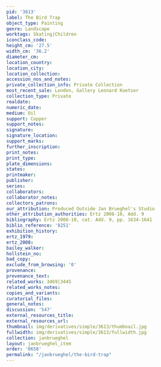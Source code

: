 ```yaml
---
pid: '3613'
label: The Bird Trap
object_type: Painting
genre: Landscape
worktags: Skating|Children
iconclass_code:
height_cm: '27.5'
width_cm: '36.2'
diameter_cm:
location_country:
location_city:
location_collection:
accession_nos_and_notes:
private_collection_info: Private Collection
most_recent_sale: London, Gallery Leonard Koetser
collection_type: Private
realdate:
numeric_date:
medium: Oil
support: Copper
support_notes:
signature:
signature_location:
support_marks:
further_inscription:
print_notes:
print_type:
plate_dimensions:
states:
printmaker:
publisher:
series:
collaborators:
collaborator_notes:
collectors_patrons:
our_attribution: Produced Outside Jan Brueghel's Studio
other_attribution_authorities: Ertz 2008-10, Add. 9
bibliography: Ertz 2008-10, cat. Add. 9, pp. 1634-1641
biblio_reference: '8251'
exhibition_history:
ertz_1979:
ertz_2008:
bailey_walker:
hollstein_no:
bad_copy:
exclude_from_browsing: '0'
provenance:
provenance_text:
related_works: 3469|3445
related_works_notes:
copies_and_variants:
curatorial_files:
general_notes:
discussion: '547'
external_resources_title:
external_resources_url:
thumbnail: img/derivatives/simple/3613/thumbnail.jpg
fullwidth: img/derivatives/simple/3613/fullwidth.jpg
collection: janbrueghel
layout: janbrueghel_item
order: '0658'
permalink: "/janbrueghel/the-bird-trap"
---
```

